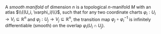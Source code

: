 A *smooth manifold* of dimension $n$ is a topological $n$-manifold $M$ with an atlas $\\{(U_i, \varphi_i)\\}$, such that for any two coordinate charts $\varphi_i: U_i \to V_i \subseteq \mathbb{R}^n$ and $\varphi_j: U_j \to V_j \subseteq \mathbb{R}^n$, the transition map $\varphi_j \circ \varphi_i^{-1}$ is infinitely differentiable (smooth) on the overlap $\varphi_i(U_i \cap U_j)$.
